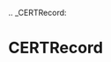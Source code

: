 [//]: # (THE CONTENT BELOW IS GENERATED. DO NOT EDIT.)
.. _CERTRecord:

# CERTRecord
[//]: # (ADD YOUR NOTES BELOW. THESE WILL BE PICKED EVERY TIME THE DOCS ARE REGENERATED. //end)
